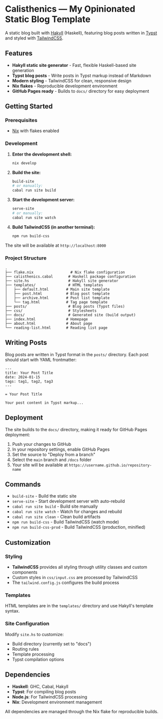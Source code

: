 # Calisthenics — My Opinionated Static Blog Template

A static blog built with [Hakyll](https://jaspervdj.be/hakyll/) (Haskell), featuring blog posts written in [Typst](https://typst.app/) and styled with [TailwindCSS](https://tailwindcss.com).

## Features

- **Hakyll static site generator** - Fast, flexible Haskell-based site generation
- **Typst blog posts** - Write posts in Typst markup instead of Markdown
- **Modern styling** - TailwindCSS for clean, responsive design
- **Nix flakes** - Reproducible development environment
- **GitHub Pages ready** - Builds to `docs/` directory for easy deployment

## Getting Started

### Prerequisites

- [Nix](https://nixos.org/) with flakes enabled

### Development

1. **Enter the development shell:**
   ```bash
   nix develop
   ```

2. **Build the site:**
   ```bash
   build-site
   # or manually:
   cabal run site build
   ```

3. **Start the development server:**
   ```bash
   serve-site
   # or manually:
   cabal run site watch
   ```

4. **Build TailwindCSS (in another terminal):**
   ```bash
   npm run build-css
   ```

The site will be available at `http://localhost:8000`

### Project Structure

```
.
├── flake.nix                 # Nix flake configuration
├── calisthenics.cabal       # Haskell package configuration
├── site.hs                  # Hakyll site generator
├── templates/               # HTML templates
│   ├── default.html        # Main site template
│   ├── post.html           # Blog post template
│   ├── archive.html        # Post list template
│   └── tag.html            # Tag page template
├── posts/                   # Blog posts (Typst files)
├── css/                     # Stylesheets
├── docs/                    # Generated site (build output)
├── index.html              # Homepage
├── about.html              # About page
└── reading-list.html       # Reading list page
```

## Writing Posts

Blog posts are written in Typst format in the `posts/` directory. Each post should start with YAML frontmatter:

```typst
---
title: Your Post Title
date: 2024-01-15
tags: tag1, tag2, tag3
---

= Your Post Title

Your post content in Typst markup...
```

## Deployment

The site builds to the `docs/` directory, making it ready for GitHub Pages deployment:

1. Push your changes to GitHub
2. In your repository settings, enable GitHub Pages
3. Set the source to "Deploy from a branch"
4. Select the `main` branch and `/docs` folder
5. Your site will be available at `https://username.github.io/repository-name`

## Commands

- `build-site` - Build the static site
- `serve-site` - Start development server with auto-rebuild
- `cabal run site build` - Build site manually
- `cabal run site watch` - Watch for changes and rebuild
- `cabal run site clean` - Clean build artifacts
- `npm run build-css` - Build TailwindCSS (watch mode)
- `npm run build-css-prod` - Build TailwindCSS (production, minified)

## Customization

### Styling

- **TailwindCSS** provides all styling through utility classes and custom components
- Custom styles in `css/input.css` are processed by TailwindCSS
- The `tailwind.config.js` configures the build process

### Templates

HTML templates are in the `templates/` directory and use Hakyll's template syntax.

### Site Configuration

Modify `site.hs` to customize:
- Build directory (currently set to "docs")
- Routing rules
- Template processing
- Typst compilation options

## Dependencies

- **Haskell**: GHC, Cabal, Hakyll
- **Typst**: For compiling blog posts
- **Node.js**: For TailwindCSS processing
- **Nix**: Development environment management

All dependencies are managed through the Nix flake for reproducible builds.
